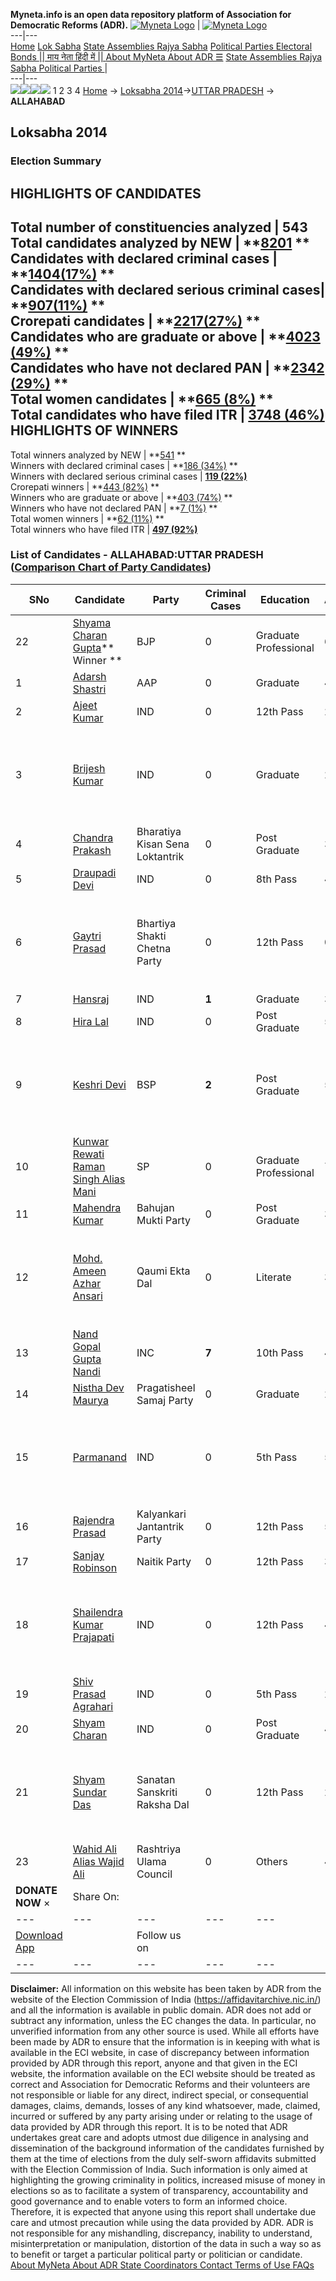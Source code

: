 **Myneta.info is an open data repository platform of Association for Democratic Reforms (ADR).**
[![Myneta Logo](https://www.myneta.info/lib/img/myneta-logo.png)](https://www.myneta.info/) | [![Myneta Logo](https://www.myneta.info/lib/img/adr-logo.png)](https://adrindia.org)  
---|---  
[Home](https://www.myneta.info/) [Lok Sabha](https://www.myneta.info/#ls "Lok Sabha") [ State Assemblies ](https://www.myneta.info/#sa "State Assemblies") [Rajya Sabha](https://www.myneta.info/#rs "Rajya Sabha") [Political Parties ](https://www.myneta.info/party "Political Parties") [ Electoral Bonds ](https://www.myneta.info/electoral_bonds "Electoral Bonds") [ || माय नेता हिंदी में || ](https://translate.google.co.in/translate?prev=hp&hl=en&js=y&u=www.myneta.info&sl=en&tl=hi&history_state0=) [ About MyNeta ](https://adrindia.org/content/about-myneta) [ About ADR ](https://adrindia.org/about-adr/who-we-are) [☰](javascript:void\(0\))
[ State Assemblies ](https://www.myneta.info/#sa "State Assemblies") [ Rajya Sabha ](https://www.myneta.info/#rs "Rajya Sabha") [ Political Parties ](https://www.myneta.info/party "Political Parties")
|   
---|---  
![](https://www.myneta.info/lib/img/banner/banner-1.png)![](https://www.myneta.info/lib/img/banner/banner-2.png)![](https://www.myneta.info/lib/img/banner/banner-3.png)![](https://www.myneta.info/lib/img/banner/banner-4.png)
1  2  3  4 
[Home](https://www.myneta.info/) → [Loksabha 2014](https://www.myneta.info/ls2014/)→[UTTAR PRADESH](https://www.myneta.info/ls2014/index.php?action=show_constituencies&state_id=24) → **ALLAHABAD**
### 
## Loksabha 2014
###  Election Summary 
HIGHLIGHTS OF CANDIDATES  
---  
Total number of constituencies analyzed |  543   
Total candidates analyzed by NEW | **[8201](https://www.myneta.info/ls2014/index.php?action=summary&subAction=candidates_analyzed&sort=candidate#summary) **  
Candidates with declared criminal cases | **[1404(17%)](https://www.myneta.info/ls2014/index.php?action=summary&subAction=crime&sort=candidate#summary) **  
Candidates with declared serious criminal cases| **[907(11%)](https://www.myneta.info/ls2014/index.php?action=summary&subAction=serious_crime&sort=candidate#summary) **  
Crorepati candidates | **[2217(27%)](https://www.myneta.info/ls2014/index.php?action=summary&subAction=crorepati&sort=candidate#summary) **  
Candidates who are graduate or above | **[4023 (49%)](https://www.myneta.info/ls2014/index.php?action=summary&subAction=education&sort=candidate#summary) **  
Candidates who have not declared PAN | **[2342 (29%)](https://www.myneta.info/ls2014/index.php?action=summary&subAction=without_pan&sort=candidate#summary) **  
Total women candidates | **[665 (8%)](https://www.myneta.info/ls2014/index.php?action=summary&subAction=women_candidate&sort=candidate#summary) **  
Total candidates who have filed ITR | [**3748 (46%)**](https://www.myneta.info/ls2014/index.php?action=summary&subAction=filed_itr&sort=candidate#summary)  
HIGHLIGHTS OF WINNERS  
---  
Total winners analyzed by NEW | **[541](https://www.myneta.info/ls2014/index.php?action=summary&subAction=winner_analyzed&sort=candidate#summary) **  
Winners with declared criminal cases | **[186 (34%)](https://www.myneta.info/ls2014/index.php?action=summary&subAction=winner_crime&sort=candidate#summary) **  
Winners with declared serious criminal cases | **[119 (22%)](https://www.myneta.info/ls2014/index.php?action=summary&subAction=winner_serious_crime&sort=candidate#summary)**  
Crorepati winners | **[443 (82%)](https://www.myneta.info/ls2014/index.php?action=summary&subAction=winner_crorepati&sort=candidate#summary) **  
Winners who are graduate or above | **[403 (74%)](https://www.myneta.info/ls2014/index.php?action=summary&subAction=winner_education&sort=candidate#summary) **  
Winners who have not declared PAN | **[7 (1%)](https://www.myneta.info/ls2014/index.php?action=summary&subAction=winner_without_pan&sort=candidate#summary) **  
Total women winners | **[62 (11%)](https://www.myneta.info/ls2014/index.php?action=summary&subAction=winner_women&sort=candidate#summary) **  
Total winners who have filed ITR | [**497 (92%)**](https://www.myneta.info/ls2014/index.php?action=summary&subAction=winner_filed_itr&sort=candidate#summary)  
### List of Candidates - ALLAHABAD:UTTAR PRADESH ([Comparison Chart of Party Candidates](https://www.myneta.info/ls2014/comparisonchart.php?constituency_id=246))
SNo | Candidate| Party| Criminal Cases| Education| Age| Total Assets| Liabilities  
---|---|---|---|---|---|---|---  
22  | [Shyama Charan Gupta](https://www.myneta.info/ls2014/candidate.php?candidate_id=8003)** Winner ** | BJP | 0 | Graduate Professional| 69 | Rs 47,28,51,707 ~ 47 Crore+ | Rs 0 ~   
1  | [Adarsh Shastri](https://www.myneta.info/ls2014/candidate.php?candidate_id=8454) | AAP | 0 | Graduate| 40 | Rs 2,99,67,925 ~ 2 Crore+ | Rs 61,07,118 ~ 61 Lacs+  
2  | [Ajeet Kumar](https://www.myneta.info/ls2014/candidate.php?candidate_id=8006) | IND | 0 | 12th Pass| 27 | Rs 1,90,000 ~ 1 Lacs+ | Rs 0 ~   
3  | [Brijesh Kumar](https://www.myneta.info/ls2014/candidate.php?candidate_id=8451) | IND | 0 | Graduate| 28 | ![](https://myneta.info/image_v2.php?myneta_folder=ls2014&candidate_id=8451&col=ta) | ![](https://myneta.info/image_v2.php?myneta_folder=ls2014&candidate_id=8451&col=lia)  
4  | [Chandra Prakash](https://www.myneta.info/ls2014/candidate.php?candidate_id=8637) | Bharatiya Kisan Sena Loktantrik | 0 | Post Graduate| 39 | Rs 23,45,000 ~ 23 Lacs+ | Rs 0 ~   
5  | [Draupadi Devi](https://www.myneta.info/ls2014/candidate.php?candidate_id=8449) | IND | 0 | 8th Pass| 42 | Rs 2,45,25,000 ~ 2 Crore+ | Rs 0 ~   
6  | [Gaytri Prasad](https://www.myneta.info/ls2014/candidate.php?candidate_id=8455) | Bhartiya Shakti Chetna Party | 0 | 12th Pass| 0 | ![](https://myneta.info/image_v2.php?myneta_folder=ls2014&candidate_id=8455&col=ta) | ![](https://myneta.info/image_v2.php?myneta_folder=ls2014&candidate_id=8455&col=lia)  
7  | [Hansraj](https://www.myneta.info/ls2014/candidate.php?candidate_id=8458) | IND | **1** | Graduate| 39 | Rs 6,80,000 ~ 6 Lacs+ | Rs 0 ~   
8  | [Hira Lal](https://www.myneta.info/ls2014/candidate.php?candidate_id=8005) | IND | 0 | Post Graduate| 53 | Rs 80,000 ~ 80 Thou+ | Rs 0 ~   
9  | [Keshri Devi](https://www.myneta.info/ls2014/candidate.php?candidate_id=8007) | BSP | **2** | Post Graduate| 54 | ![](https://myneta.info/image_v2.php?myneta_folder=ls2014&candidate_id=8007&col=ta) | ![](https://myneta.info/image_v2.php?myneta_folder=ls2014&candidate_id=8007&col=lia)  
10  | [Kunwar Rewati Raman Singh Alias Mani](https://www.myneta.info/ls2014/candidate.php?candidate_id=8004) | SP | 0 | Graduate Professional| 70 | Rs 4,62,24,239 ~ 4 Crore+ | Rs 0 ~   
11  | [Mahendra Kumar](https://www.myneta.info/ls2014/candidate.php?candidate_id=8450) | Bahujan Mukti Party | 0 | Post Graduate| 32 | Rs 2,75,600 ~ 2 Lacs+ | Rs 0 ~   
12  | [Mohd. Ameen Azhar Ansari](https://www.myneta.info/ls2014/candidate.php?candidate_id=8632) | Qaumi Ekta Dal | 0 | Literate| 31 | ![](https://myneta.info/image_v2.php?myneta_folder=ls2014&candidate_id=8632&col=ta) | ![](https://myneta.info/image_v2.php?myneta_folder=ls2014&candidate_id=8632&col=lia)  
13  | [Nand Gopal Gupta Nandi](https://www.myneta.info/ls2014/candidate.php?candidate_id=8008) | INC | **7** | 10th Pass| 40 | Rs 88,17,14,000 ~ 88 Crore+ | Rs 64,20,55,000 ~ 64 Crore+  
14  | [Nistha Dev Maurya](https://www.myneta.info/ls2014/candidate.php?candidate_id=8452) | Pragatisheel Samaj Party | 0 | Graduate| 27 | Rs 18,06,000 ~ 18 Lacs+ | Rs 2,45,000 ~ 2 Lacs+  
15  | [Parmanand](https://www.myneta.info/ls2014/candidate.php?candidate_id=8011) | IND | 0 | 5th Pass| 51 | ![](https://myneta.info/image_v2.php?myneta_folder=ls2014&candidate_id=8011&col=ta) | ![](https://myneta.info/image_v2.php?myneta_folder=ls2014&candidate_id=8011&col=lia)  
16  | [Rajendra Prasad](https://www.myneta.info/ls2014/candidate.php?candidate_id=8642) | Kalyankari Jantantrik Party | 0 | 12th Pass| 51 | Rs 46,00,000 ~ 46 Lacs+ | Rs 0 ~   
17  | [Sanjay Robinson](https://www.myneta.info/ls2014/candidate.php?candidate_id=8633) | Naitik Party | 0 | 12th Pass| 39 | Rs 1,05,000 ~ 1 Lacs+ | Rs 0 ~   
18  | [Shailendra Kumar Prajapati](https://www.myneta.info/ls2014/candidate.php?candidate_id=8457) | IND | 0 | 12th Pass| 45 | ![](https://myneta.info/image_v2.php?myneta_folder=ls2014&candidate_id=8457&col=ta) | ![](https://myneta.info/image_v2.php?myneta_folder=ls2014&candidate_id=8457&col=lia)  
19  | [Shiv Prasad Agrahari](https://www.myneta.info/ls2014/candidate.php?candidate_id=8448) | IND | 0 | 5th Pass| 26 | Rs 60,000 ~ 60 Thou+ | Rs 0 ~   
20  | [Shyam Charan](https://www.myneta.info/ls2014/candidate.php?candidate_id=8638) | IND | 0 | Post Graduate| 49 | Rs 4,30,000 ~ 4 Lacs+ | Rs 0 ~   
21  | [Shyam Sundar Das](https://www.myneta.info/ls2014/candidate.php?candidate_id=8640) | Sanatan Sanskriti Raksha Dal | 0 | 12th Pass| 27 | ![](https://myneta.info/image_v2.php?myneta_folder=ls2014&candidate_id=8640&col=ta) | ![](https://myneta.info/image_v2.php?myneta_folder=ls2014&candidate_id=8640&col=lia)  
23  | [Wahid Ali Alias Wajid Ali](https://www.myneta.info/ls2014/candidate.php?candidate_id=8010) | Rashtriya Ulama Council | 0 | Others| 42 | Rs 3,17,224 ~ 3 Lacs+ | Rs 0 ~   
|  **DONATE NOW** × |  Share On:  | [](https://api.whatsapp.com/send?text=https%3A%2F%2Fmyneta.info%2Fpunjab2022%2Findex.php%3Faction%3Dshow_constituencies%26state_id%3D19) | [](https://www.facebook.com/sharer/sharer.php?u=https%3A%2F%2Fmyneta.info%2Fpunjab2022%2Findex.php%3Faction%3Dshow_constituencies%26state_id%3D19) | [](https://twitter.com/share?url=https%3A%2F%2Fmyneta.info%2Fpunjab2022%2Findex.php%3Faction%3Dshow_constituencies%26state_id%3D19)  
---|---|---|---|---  
| [ Download App ](https://play.google.com/store/apps/details?id=com.webrosoft.myneta1&pcampaignid=pcampaignidMKT-Other-global-all-co-prtnr-py-PartBadge-Mar2515-1) | [](https://play.google.com/store/apps/details?id=com.webrosoft.myneta1&pcampaignid=pcampaignidMKT-Other-global-all-co-prtnr-py-PartBadge-Mar2515-1) |  Follow us on  | [](https://www.facebook.com/adrindia.org/) | [](https://twitter.com/adrspeaks) | [](https://groups.google.com/g/national-election-watch?hl=en&pli=1) | [](https://www.instagram.com/adrspeaks/) | [](https://www.youtube.com/user/adrspeaks) | [](https://sharechat.com/profile/adrspeaks)  
---|---|---|---|---|---|---|---|---  
**Disclaimer:** All information on this website has been taken by ADR from the website of the Election Commission of India (https://affidavitarchive.nic.in/) and all the information is available in public domain. ADR does not add or subtract any information, unless the EC changes the data. In particular, no unverified information from any other source is used. While all efforts have been made by ADR to ensure that the information is in keeping with what is available in the ECI website, in case of discrepancy between information provided by ADR through this report, anyone and that given in the ECI website, the information available on the ECI website should be treated as correct and Association for Democratic Reforms and their volunteers are not responsible or liable for any direct, indirect special, or consequential damages, claims, demands, losses of any kind whatsoever, made, claimed, incurred or suffered by any party arising under or relating to the usage of data provided by ADR through this report. It is to be noted that ADR undertakes great care and adopts utmost due diligence in analysing and dissemination of the background information of the candidates furnished by them at the time of elections from the duly self-sworn affidavits submitted with the Election Commission of India. Such information is only aimed at highlighting the growing criminality in politics, increased misuse of money in elections so as to facilitate a system of transparency, accountability and good governance and to enable voters to form an informed choice. Therefore, it is expected that anyone using this report shall undertake due care and utmost precaution while using the data provided by ADR. ADR is not responsible for any mishandling, discrepancy, inability to understand, misinterpretation or manipulation, distortion of the data in such a way so as to benefit or target a particular political party or politician or candidate. 
[ About MyNeta ](https://adrindia.org/content/about-myneta) [ About ADR ](https://adrindia.org/about-adr/who-we-are) [ State Coordinators ](https://adrindia.org/about-adr/state-coordinators) [ Contact ](https://adrindia.org/contact-us) [ Terms of Use ](https://adrindia.org/content/adr-terms-use) [ FAQs ](https://adrindia.org/content/faqs)
